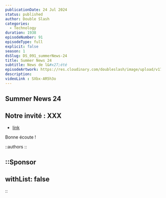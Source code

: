 ```yaml
---
publicationDate: 24 Jul 2024
status: published
author: Double Slash
categories:
  - Technology
duration: 1938
episodeNumber: 91
episodeType: full
explicit: false
season: 1
dsSlug: DS_091_summerNews-24
title: Summer News 24
subtitle: News de l&#x27;été
episodeArtwork: https://res.cloudinary.com/doubleslash/image/upload/v1721816714/episode/ART_91_tbfxmf.png
description: 
videoLink : SXbx-AR5h3o
---
```

## Summer News 24

## Notre invité : XXX

- [link](http)

Bonne écoute !

::authors
::

::Sponsor
---
withList: false
---
::
